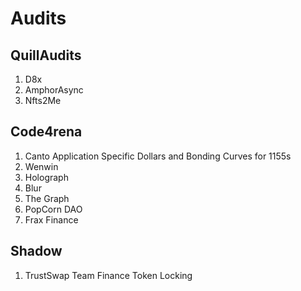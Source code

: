 # Audits

## QuillAudits
1. D8x
2. AmphorAsync
3. Nfts2Me

## Code4rena
1. Canto Application Specific Dollars and Bonding Curves for 1155s
2. Wenwin
3. Holograph
4. Blur
5. The Graph
6. PopCorn DAO
7. Frax Finance

## Shadow 
1. TrustSwap Team Finance Token Locking

